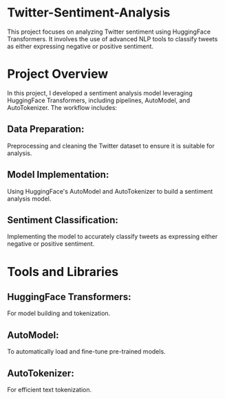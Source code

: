 # Twitter-Sentiment-Analysis
This project focuses on analyzing Twitter sentiment using HuggingFace Transformers. It involves the use of advanced NLP tools to classify tweets as either expressing negative or positive sentiment.

# Project Overview
In this project, I developed a sentiment analysis model leveraging HuggingFace Transformers, including pipelines, AutoModel, and AutoTokenizer. The workflow includes:

## Data Preparation: 
Preprocessing and cleaning the Twitter dataset to ensure it is suitable for analysis.
## Model Implementation: 
Using HuggingFace's AutoModel and AutoTokenizer to build a sentiment analysis model.
## Sentiment Classification: 
Implementing the model to accurately classify tweets as expressing either negative or positive sentiment.

# Tools and Libraries
## HuggingFace Transformers: 
For model building and tokenization.
## AutoModel: 
To automatically load and fine-tune pre-trained models.
## AutoTokenizer: 
For efficient text tokenization.
